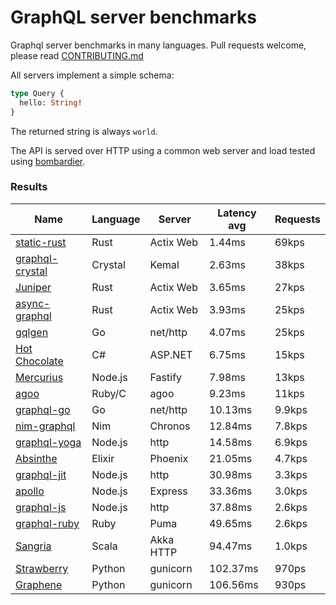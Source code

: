 <!-- README.md is generated from README.ecr, do not edit -->

# GraphQL server benchmarks

Graphql server benchmarks in many languages. Pull requests welcome, please read [CONTRIBUTING.md](CONTRIBUTING.md)

All servers implement a simple schema:

```graphql
type Query {
  hello: String!
}
```

The returned string is always `world`.

The API is served over HTTP using a common web server and load tested using [bombardier](https://github.com/codesenberg/bombardier).

### Results

| Name                          | Language      | Server          | Latency avg      | Requests      |
| ----------------------------  | ------------- | --------------- | ---------------- | ------------- |
| [static-rust](https://actix.rs/) | Rust | Actix Web | 1.44ms | 69kps |
| [graphql-crystal](https://github.com/graphql-crystal/graphql) | Crystal | Kemal | 2.63ms | 38kps |
| [Juniper](https://github.com/graphql-rust/juniper) | Rust | Actix Web | 3.65ms | 27kps |
| [async-graphql](https://github.com/async-graphql/async-graphql) | Rust | Actix Web | 3.93ms | 25kps |
| [gqlgen](https://github.com/99designs/gqlgen) | Go | net/http | 4.07ms | 25kps |
| [Hot Chocolate](https://github.com/ChilliCream/hotchocolate) | C# | ASP.NET | 6.75ms | 15kps |
| [Mercurius](https://github.com/mercurius-js/mercurius) | Node.js | Fastify | 7.98ms | 13kps |
| [agoo](https://github.com/ohler55/agoo) | Ruby/C | agoo | 9.23ms | 11kps |
| [graphql-go](https://github.com/graphql-go/graphql) | Go | net/http | 10.13ms | 9.9kps |
| [nim-graphql](https://github.com/status-im/nim-graphql) | Nim | Chronos | 12.84ms | 7.8kps |
| [graphql-yoga](https://github.com/dotansimha/graphql-yoga) | Node.js | http | 14.58ms | 6.9kps |
| [Absinthe](https://github.com/absinthe-graphql/absinthe) | Elixir | Phoenix | 21.05ms | 4.7kps |
| [graphql-jit](https://github.com/zalando-incubator/graphql-jit) | Node.js | http | 30.98ms | 3.3kps |
| [apollo](https://github.com/apollographql/apollo-server) | Node.js | Express | 33.36ms | 3.0kps |
| [graphql-js](https://github.com/graphql/graphql-js) | Node.js | http | 37.88ms | 2.6kps |
| [graphql-ruby](https://github.com/rmosolgo/graphql-ruby) | Ruby | Puma | 49.65ms | 2.6kps |
| [Sangria](https://github.com/sangria-graphql/sangria) | Scala | Akka HTTP | 94.47ms | 1.0kps |
| [Strawberry](https://github.com/strawberry-graphql/strawberry) | Python | gunicorn | 102.37ms | 970ps |
| [Graphene](https://github.com/graphql-python/graphene) | Python | gunicorn | 106.56ms | 930ps |
